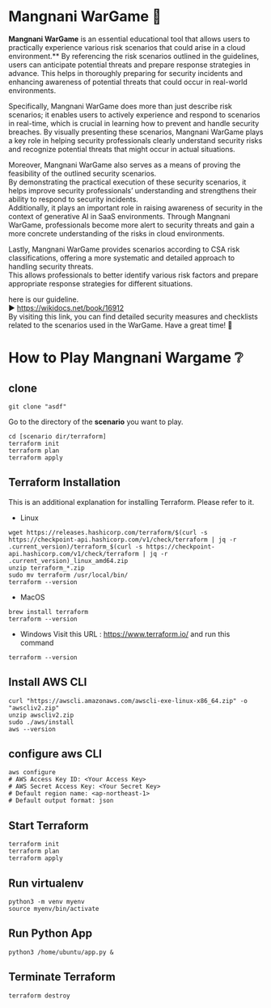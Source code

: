 # Mangnani WarGame 🐴
**Mangnani WarGame** is an essential educational tool that allows users to practically experience various risk scenarios that could arise in a cloud environment.**
 By referencing the risk scenarios outlined in the guidelines, users can anticipate potential threats and prepare response strategies in advance. This helps in thoroughly preparing for security incidents and enhancing awareness of potential threats that could occur in real-world environments. <br>

 Specifically, Mangnani WarGame does more than just describe risk scenarios; it enables users to actively experience and respond to scenarios in real-time, which is crucial in learning how to prevent and handle security breaches. By visually presenting these scenarios, Mangnani WarGame plays a key role in helping security professionals clearly understand security risks and recognize potential threats that might occur in actual situations.

 Moreover, Mangnani WarGame also serves as a means of proving the feasibility of the outlined security scenarios. <br> 
 By demonstrating the practical execution of these security scenarios, it helps improve security professionals’ understanding and strengthens their ability to respond to security incidents. <br> Additionally, it plays an important role in raising awareness of security in the context of generative AI in SaaS environments. Through Mangnani WarGame, professionals become more alert to security threats and gain a more concrete understanding of the risks in cloud environments.<br>

Lastly, Mangnani WarGame provides scenarios according to CSA risk classifications, offering a more systematic and detailed approach to handling security threats. <br> This allows professionals to better identify various risk factors and prepare appropriate response strategies for different situations.<br>

here is our guideline.<br>
▶️ https://wikidocs.net/book/16912 <br>
By visiting this link, you can find detailed security measures and checklists related to the scenarios used in the WarGame. Have a great time! 🤩


# How to Play Mangnani Wargame ❔

## clone
```
git clone "asdf"
```
Go to the directory of the **scenario** you want to play.

```
cd [scenario dir/terraform]
terraform init
terraform plan
terraform apply

```

## Terraform Installation
This is an additional explanation for installing Terraform. Please refer to it.

- Linux
```
wget https://releases.hashicorp.com/terraform/$(curl -s https://checkpoint-api.hashicorp.com/v1/check/terraform | jq -r .current_version)/terraform_$(curl -s https://checkpoint-api.hashicorp.com/v1/check/terraform | jq -r .current_version)_linux_amd64.zip
unzip terraform_*.zip
sudo mv terraform /usr/local/bin/
terraform --version
```
- MacOS
```
brew install terraform
terraform --version
```

- Windows
Visit this URL : https://www.terraform.io/
and run this command
```
terraform --version

```
## Install AWS CLI
```
curl "https://awscli.amazonaws.com/awscli-exe-linux-x86_64.zip" -o "awscliv2.zip"
unzip awscliv2.zip
sudo ./aws/install
aws --version
```
## configure aws CLI
```
aws configure
# AWS Access Key ID: <Your Access Key>
# AWS Secret Access Key: <Your Secret Key>
# Default region name: <ap-northeast-1>
# Default output format: json

```

## Start Terraform
```
terraform init
terraform plan
terraform apply
```

## Run virtualenv
```
python3 -m venv myenv
source myenv/bin/activate
```

## Run Python App
```
python3 /home/ubuntu/app.py &
```


## Terminate Terraform
```
terraform destroy
```






